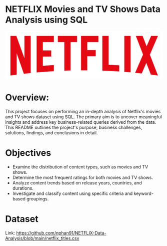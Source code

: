 # NETFLIX Movies and TV Shows Data Analysis using SQL
![Netflix Logo](https://github.com/nphan91/NETFLIX-Data-Analysis/blob/main/logo.png)
# Overview: 
This project focuses on performing an in-depth analysis of Netflix's movies and TV shows dataset using SQL. The primary aim is to uncover meaningful insights and address key business-related queries derived from the data. This README outlines the project's purpose, business challenges, solutions, findings, and conclusions in detail.  

# Objectives  
- Examine the distribution of content types, such as movies and TV shows.  
- Determine the most frequent ratings for both movies and TV shows.  
- Analyze content trends based on release years, countries, and durations.  
- Investigate and classify content using specific criteria and keyword-based groupings.  
# Dataset
Link: https://github.com/nphan91/NETFLIX-Data-Analysis/blob/main/netflix_titles.csv
